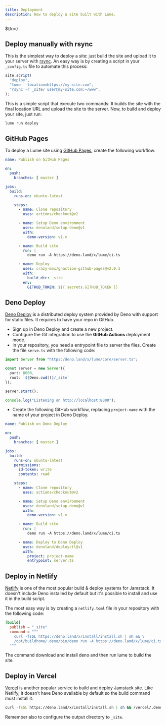 ```yaml
---
title: Deployment
description: How to deploy a site built with Lume.
---
```

${toc}

## Deploy manually with rsync

This is the simplest way to deploy a site: just build the site and upload it to your server with [rsync](https://en.wikipedia.org/wiki/Rsync). An easy way is by creating a script in your `_config.ts` file to automate this process:

```ts
site.script(
  "deploy",
  "lume --location=https://my-site.com",
  "rsync -r _site/ user@my-site.com:~/www",
);
```
This is a simple script that execute two commands: It builds the site with the final location URL and upload the site to the server. Now, to build and deploy your site, just run:

```sh
lume run deploy
```

## GitHub Pages

To deploy a Lume site using [GitHub Pages](https://pages.github.com/), create the following workflow:

```yml
name: Publish on GitHub Pages

on:
  push:
    branches: [ master ]

jobs:
  build:
    runs-on: ubuntu-latest

    steps:
      - name: Clone repository
        uses: actions/checkout@v2

      - name: Setup Deno environment
        uses: denoland/setup-deno@v1
        with:
          deno-version: v1.x

      - name: Build site
        run: |
          deno run -A https://deno.land/x/lume/ci.ts

      - name: Deploy
        uses: crazy-max/ghaction-github-pages@v2.0.1
        with:
          build_dir: _site
        env:
          GITHUB_TOKEN: ${{ secrets.GITHUB_TOKEN }}
```

## Deno Deploy

[Deno Deploy](https://deno.com/deploy) is a distributed deploy system provided by Deno with support for static files. It requires to have your repo in GitHub.

- Sign up in Deno Deploy and create a new project.
- Configure the Git integration to use the **GitHub Actions** deployment mode.
- In your repository, you need a entrypoint file to server the files. Create the file `serve.ts` with the following code:

```ts
import Server from "https:/deno.land/x/lume/core/server.ts";

const server = new Server({
  port: 8000,
  root: `${Deno.cwd()}/_site`
});

server.start();

console.log("Listening on http://localhost:8000");
```
- Create the following GitHub workflow, replacing `project-name` with the name of your project in Deno Deploy.

```yml
name: Publish on Deno Deploy

on:
  push:
    branches: [ master ]

jobs:
  build:
    runs-on: ubuntu-latest
    permissions:
      id-token: write
      contents: read

    steps:
      - name: Clone repository
        uses: actions/checkout@v2

      - name: Setup Deno environment
        uses: denoland/setup-deno@v1
        with:
          deno-version: v1.x

      - name: Build site
        run: |
          deno run -A https://deno.land/x/lume/ci.ts

      - name: Deploy to Deno Deploy
        uses: denoland/deployctl@v1
        with:
          project: project-name
          entrypoint: server.ts
```

## Deploy in Netlify

[Netlify](https://www.netlify.com/) is one of the most popular build & deploy systems for Jamstack. It doesn't include Deno installed by default but it's possible to install and use it in the build script.

The most easy way is by creating a `netlify.toml` file in your repository with the following code:

```toml
[build]
  publish = "_site"
  command = """
    curl -fsSL https://deno.land/x/install/install.sh | sh && \
    /opt/buildhome/.deno/bin/deno run -A https://deno.land/x/lume/ci.ts \
  """
```

The command download and install deno and then run lume to build the site.

## Deploy in Vercel

[Vercel](https://vercel.com/) is another popular service to build and deploy Jamstack site. Like Netlify, it doesn't have Deno available by default so the build command must install it.

```sh
curl -fsSL https://deno.land/x/install/install.sh | sh && /vercel/.deno/bin/deno run -A https://deno.land/x/lume/ci.ts
```

Remember also to configure the output directory to `_site`.